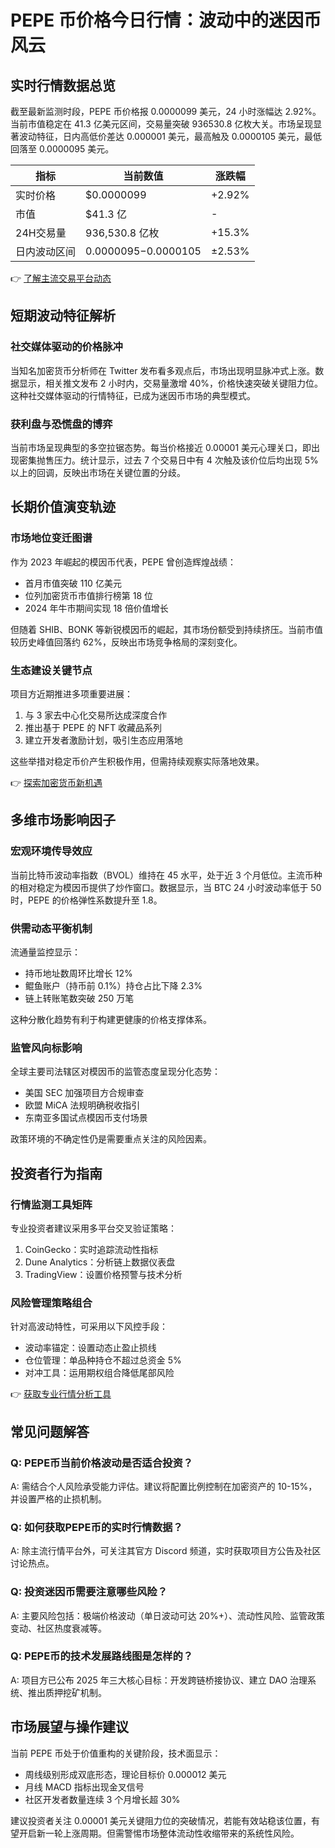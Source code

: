 # PEPE 币价格今日行情：波动中的迷因币风云

## 实时行情数据总览

截至最新监测时段，PEPE 币价格报 0.0000099 美元，24 小时涨幅达 2.92%。当前市值稳定在 41.3 亿美元区间，交易量突破 936530.8 亿枚大关。市场呈现显著波动特征，日内高低价差达 0.000001 美元，最高触及 0.0000105 美元，最低回落至 0.0000095 美元。

| 指标         | 当前数值       | 涨跌幅   |
|--------------|----------------|----------|
| 实时价格     | $0.0000099     | +2.92%   |
| 市值         | $41.3 亿       | -        |
| 24H交易量    | 936,530.8 亿枚 | +15.3%   |
| 日内波动区间 | $0.0000095-$0.0000105 | ±2.53% |

👉 [了解主流交易平台动态](https://bit.ly/okx_welcome)

## 短期波动特征解析

### 社交媒体驱动的价格脉冲
当知名加密货币分析师在 Twitter 发布看多观点后，市场出现明显脉冲式上涨。数据显示，相关推文发布 2 小时内，交易量激增 40%，价格快速突破关键阻力位。这种社交媒体驱动的行情特征，已成为迷因币市场的典型模式。

### 获利盘与恐慌盘的博弈
当前市场呈现典型的多空拉锯态势。每当价格接近 0.00001 美元心理关口，即出现密集抛售压力。统计显示，过去 7 个交易日中有 4 次触及该价位后均出现 5% 以上的回调，反映出市场在关键位置的分歧。

## 长期价值演变轨迹

### 市场地位变迁图谱
作为 2023 年崛起的模因币代表，PEPE 曾创造辉煌战绩：
- 首月市值突破 110 亿美元
- 位列加密货币市值排行榜第 18 位
- 2024 年牛市期间实现 18 倍价值增长

但随着 SHIB、BONK 等新锐模因币的崛起，其市场份额受到持续挤压。当前市值较历史峰值回落约 62%，反映出市场竞争格局的深刻变化。

### 生态建设关键节点
项目方近期推进多项重要进展：
1. 与 3 家去中心化交易所达成深度合作
2. 推出基于 PEPE 的 NFT 收藏品系列
3. 建立开发者激励计划，吸引生态应用落地

这些举措对稳定币价产生积极作用，但需持续观察实际落地效果。

👉 [探索加密货币新机遇](https://bit.ly/okx_welcome)

## 多维市场影响因子

### 宏观环境传导效应
当前比特币波动率指数（BVOL）维持在 45 水平，处于近 3 个月低位。主流币种的相对稳定为模因币提供了炒作窗口。数据显示，当 BTC 24 小时波动率低于 50 时，PEPE 的价格弹性系数提升至 1.8。

### 供需动态平衡机制
流通量监控显示：
- 持币地址数周环比增长 12%
- 鲲鱼账户（持币前 0.1%）持仓占比下降 2.3%
- 链上转账笔数突破 250 万笔

这种分散化趋势有利于构建更健康的价格支撑体系。

### 监管风向标影响
全球主要司法辖区对模因币的监管态度呈现分化态势：
- 美国 SEC 加强项目方合规审查
- 欧盟 MiCA 法规明确税收指引
- 东南亚多国试点模因币支付场景

政策环境的不确定性仍是需要重点关注的风险因素。

## 投资者行为指南

### 行情监测工具矩阵
专业投资者建议采用多平台交叉验证策略：
1. CoinGecko：实时追踪流动性指标
2. Dune Analytics：分析链上数据仪表盘
3. TradingView：设置价格预警与技术分析

### 风险管理策略组合
针对高波动特性，可采用以下风控手段：
- 波动率锚定：设置动态止盈止损线
- 仓位管理：单品种持仓不超过总资金 5%
- 对冲工具：运用期权组合降低尾部风险

👉 [获取专业行情分析工具](https://bit.ly/okx_welcome)

## 常见问题解答

### Q: PEPE币当前价格波动是否适合投资？
A: 需结合个人风险承受能力评估。建议将配置比例控制在加密资产的 10-15%，并设置严格的止损机制。

### Q: 如何获取PEPE币的实时行情数据？
A: 除主流行情平台外，可关注其官方 Discord 频道，实时获取项目方公告及社区讨论热点。

### Q: 投资迷因币需要注意哪些风险？
A: 主要风险包括：极端价格波动（单日波动可达 20%+）、流动性风险、监管政策变动、社区热度衰减等。

### Q: PEPE币的技术发展路线图是怎样的？
A: 项目方已公布 2025 年三大核心目标：开发跨链桥接协议、建立 DAO 治理系统、推出质押挖矿机制。

## 市场展望与操作建议

当前 PEPE 币处于价值重构的关键阶段，技术面显示：
- 周线级别形成双底形态，理论目标价 0.000012 美元
- 月线 MACD 指标出现金叉信号
- 社区开发者数量连续 3 个月增长超 30%

建议投资者关注 0.00001 美元关键阻力位的突破情况，若能有效站稳该位置，有望开启新一轮上涨周期。但需警惕市场整体流动性收缩带来的系统性风险。
